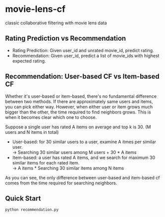 # movie-lens-cf
classic collaborative filtering with movie lens data

## Rating Prediction vs Recommendation
- Rating Prediction: Given user_id and unrated movie_id, predict rating.
- Recommendation: Given user_id, predict a list of movie_ids with highest expected rating.

## Recommendation: User-based CF vs Item-based CF
Whether it's user-based or item-based, there's no fundamental difference between two methods. If there are approximately same users and items, you can pick either way. 
However, when either user or item grows much bigger than the other, the time required to find neighbors grows. This is when it becomes clear which one to choose.  

Suppose a single user has rated A items on average and top k is 30. (M users and N items in total)  
- User-based: for 30 similar users to a user, examine A itmes per similar user.  
    -> Searching 30 similar users among M users + 30 * A items  
- Item-based: a user has rated A items, and we search for maximum 30 similar items for each rated item.  
    -> A items * Searching 30 similar items among N items  

As you can see, the only difference between user-based and item-based cf comes from the time required for searching neighbors.



## Quick Start
```sh
python recommendation.py
```
